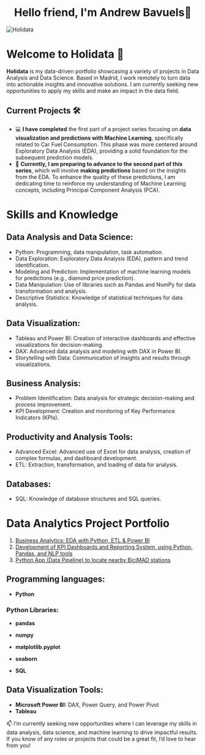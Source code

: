 <div align="center">
<h1 align="center">Hello friend, I'm Andrew Bavuels👋</h1>
</div>

![Holidata](https://github.com/user-attachments/assets/32fe8d55-a720-497c-8aba-3ee94c6482d8)

# Welcome to Holidata 🚀

**Holidata** is my data-driven portfolio showcasing a variety of projects in Data Analysis and Data Science. Based in Madrid, I work remotely to turn data into actionable insights and innovative solutions. I am currently seeking new opportunities to apply my skills and make an impact in the data field.

## Current Projects 🛠️

- 💻 **I have completed** the first part of a project series focusing on **data visualization and predictions with Machine Learning**, specifically related to Car Fuel Consumption. This phase was more centered around Exploratory Data Analysis (EDA), providing a solid foundation for the subsequent prediction models.
- 🔄 **Currently, I am preparing to advance to the second part of this series**, which will involve **making predictions** based on the insights from the EDA. To enhance the quality of these predictions, I am dedicating time to reinforce my understanding of Machine Learning concepts, including Principal Component Analysis (PCA).

# Skills and Knowledge

## Data Analysis and Data Science:

- Python: Programming, data manipulation, task automation.
- Data Exploration: Exploratory Data Analysis (EDA), pattern and trend identification.
- Modeling and Prediction: Implementation of machine learning models for predictions (e.g., diamond price prediction).
- Data Manipulation: Use of libraries such as Pandas and NumPy for data transformation and analysis.
- Descriptive Statistics: Knowledge of statistical techniques for data analysis.

## Data Visualization:

- Tableau and Power BI: Creation of interactive dashboards and effective visualizations for decision-making.
- DAX: Advanced data analysis and modeling with DAX in Power BI.
- Storytelling with Data: Communication of insights and results through visualizations.

## Business Analysis:

- Problem Identification: Data analysis for strategic decision-making and process improvement.
- KPI Development: Creation and monitoring of Key Performance Indicators (KPIs).

## Productivity and Analysis Tools:

- Advanced Excel: Advanced use of Excel for data analysis, creation of complex formulas, and dashboard development.
- ETL: Extraction, transformation, and loading of data for analysis.

## Databases:

- SQL: Knowledge of database structures and SQL queries.

# Data Analytics Project Portfolio

1. [Business Analytics: EDA with Python, ETL & Power BI](https://github.com/AndrewBavuels/Sales-and-Business-Report-with-Microsoft-Power-BI)
2. [Development of KPI Dashboards and Reporting System, using Python, Pandas, and NLP tools](https://github.com/AndrewBavuels/Sentiment-Analysis-for-Customer-Experience-Reporting)
3. [Python App (Data Pipeline) to locate nearby BiciMAD stations](https://github.com/AndrewBavuels/MAD-Bicycles-through-Data-Pipelines)

## Programming languages:
- **Python**

### Python Libraries:
  - **pandas**
  - **numpy**
  - **matplotlib.pyplot**
  - **seaborn**

- **SQL**

## Data Visualization Tools:
- **Microsoft Power BI:** DAX, Power Query, and Power Pivot
- **Tableau**

📫 I’m currently seeking new opportunities where I can leverage my skills in data analysis, data science, and machine learning to drive impactful results. If you know of any roles or projects that could be a great fit, I’d love to hear from you!
<!--
**AndrewBavuels/AndrewBavuels** is a ✨ _special_ ✨ repository because its `README.md` (this file) appears on your GitHub profile.

Here are some ideas to get you started:

- 🔭 I’m currently working on ...
- 🌱 I’m currently learning ...
- 👯 I’m looking to collaborate on ...
- 🤔 I’m looking for help with ...
- 💬 Ask me about ...
- 📫 How to reach me: ...
- 😄 Pronouns: ...
- ⚡ Fun fact: ...
-->

